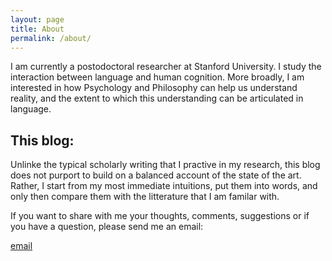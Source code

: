 ```yaml
---
layout: page
title: About
permalink: /about/
---
```


I am currently a postodoctoral researcher at Stanford University. I study the interaction between language and human cognition. More broadly, I am interested in how Psychology and Philosophy can help us understand reality, and the extent to which this understanding can be articulated in language. 

## This blog:
Unlinke the typical scholarly writing that I practive in my research, this blog does not purport to build on a balanced account of the state of the art. Rather, I start from my most immediate intuitions, put them into words, and only then compare them with the litterature that I am familar with. 

If you want to share with me your thoughts, comments, suggestions or if you have a question, please send me an email:

[email](mailto:abdellah.fourtassi@gmail.com)
